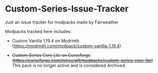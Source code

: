 # Custom-Series-Issue-Tracker
Just an issue tracker for modpacks made by Fairweather

Modpacks tracked here includes:

  - Custom Vanilla 1.19.4 on Modrinth (https://modrinth.com/modpack/custom-vanilla-1.19.4)
  
  - ~~Custom Series Core Lite on Curseforge (https://curseforge.com/minecraft/modpacks/custom-series-core-lite)~~ This pack is no longer active and is considered Archived.
